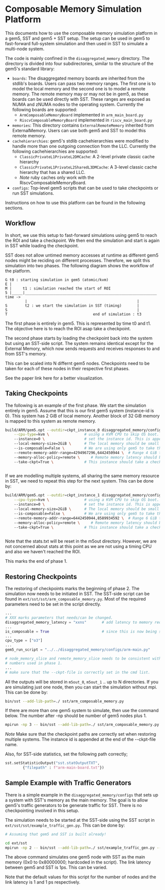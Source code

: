 # Composable Memory Simulation Platform

This documents how to use the composable memory simulation platform in a gem5,
SST and gem5 + SST setup.
The setup can be used in gem5 to fast-forward full-system simulation and then
used in SST to simulate a multi-node system.

The code is mainly confined in the `disaggregated_memory` directory.
The directory is divided into four subdirectories, similar to the structure of
the gem5's standard library:

- `boards`: The disaggregated memory boards are inherited from the stdlib's
  boards. Users can pass two memory ranges. The first one is to model the local
  memory and the second one is to model a remote memory. The remote memory may
  or may not be in gem5, as these boards can be used directly with SST. These
  ranges are exposed as NUMA and zNUMA nodes to the operating system.
  Currently the following boards are supported:
  - `ArmComposableMemoryBoard` implemented in `arm_main_board.py`
  - `RiscvComposableMemoryBoard` implemented in `riscv_main_board.py`
- `memories`: This directory contains `ExternalRemoteMemory` inherited from
  ExternalMemory. Users can use both gem5 and SST to model this remote memory.
- `cachehierarchies`: gem5's stdlib cachehierarchies were modified to handle
  more than one outgoing connection from the LLC. Currently the following
  cachehierarchies are supported:
  - `ClassicPrivateL1PrivateL2DMCache`: A 2-level private classic cache
    hierarchy
  - `ClassicPrivateL1PrivateL2SharedL3DMCache`: A 3-level classic cache
    hierarchy that has a shared LLC.
  - *Note* ruby caches only work with the RiscvComposableMemoryBoard.
- `configs`: Top-level gem5 scripts that can be used to take checkpoints or run
  SST simulations.

Instructions on how to use this platform can be found in the following
sections.

## Workflow

In short, we use this setup to fast-forward simulations using gem5 to reach the
ROI and take a checkpoint. We then end the simulation and start is again in SST
while loading the checkpoint.

SST does not allow untimed memory accesses at runtime as different gem5 nodes
might be reciding on different processes. Therefore, we split this simulation
into two phases. The following diagram shows the workflow of the platform.

```
G t0 : starting simulation in gem5 (atomic/kvm)
E |
M |     t1 : simulation reached the start of ROI
5 |_____|____________________________________________________________ time ->
         |                                                  |
S        t2 : we start the simulation in SST (timing)       |
S                                                           |
T                                       end of simulation : t3
```
The first phase is entirely in gem5. This is represented by time t0 and t1. The
objective here is to reach the ROI asap take a checkpoint.

The second phase starts by loading the checkpoint back into the system but
using an SST-side script. The system remains identical except for the External
Memory, which now sends requests and receives responses to and from SST's
memory.

This can be scaled into N differnt gem5 nodes. Checkpoints need to be taken for
each of these nodes in their respective first phases.

See the paper link here for a better visualization.

## Taking Checkpoints

The following is an example of the first phase. We start the simulation
entirely in gem5. Assume that this is our first gem5 system (instance-id is 0).
This system has 2 GiB of local memory. Another block of 32 GiB memory is mapped
to this system as remote memory.

```sh
build/ARM/gem5.opt --outdir=ckpt_instance_0 disaggregated_memory/configs/arm-main.py \
    --cpu-type=kvm \                # using a KVM CPU to skip OS boot. The host needs to support kvm
    --instance=0 \                  # set the instance id. This is appended with ckpt-file.
    --local-memory-size=2GiB \      # The local memory should be small to moderate
    --is-composable=False \         # We are using only gem5 to take the checkpoint
    --remote-memory-addr-range=4294967296,6442450944 \  # Range 4 GiB to 6 GiB is mapped to a shared memory pool
    --memory-alloc-policy=remote \     # Remote memory latency should be added on the SST-side script
    --take-ckpt=True \              # This instance should take a checkpoint
    
```

If we are modelling multiple systems, all sharing the same memory resource in
SST, we need to repeat this step for the next system. This can be done by:

```sh
build/ARM/gem5.opt --outdir=ckpt_instance_1 disaggregated_memory/configs/arm-main.py \
    --cpu-type=kvm \                # using a KVM CPU to skip OS boot. The host needs to support kvm
    --instance=0 \                  # set the instance id. This is appended with ckpt-file.
    --local-memory-size=2GiB \      # The local memory should be small to moderate
    --is-composable=False \         # We are using only gem5 to take the checkpoint
    --remote-memory-addr-range=6442450944,8589934592 \  # Range 6 GiB to 8 GiB is mapped to a shared memory pool
    --memory-alloc-policy=remote \     # Remote memory latency should be added on the SST-side script
    --take-ckpt=True \              # This instance should take a checkpoint
    
```

Note that the stats.txt will be reset in the m5out directory. However, we are
not concerned about stats at this point as we are not using a timing CPU and
also we haven't reached the ROI.

This marks the end of phase 1.

## Restoring Checkpoints

The restoring of checkpoints marks the beginning of phase 2. The simulation now
needs to be initiated in SST. The SST-side script can be found in
`ext/sst/sst/arm_composable_memory.py`. Most of the required parameters need to
be set in the script directly.

```python
...
# XXX marks parameters that needs/can be changed.
disaggregated_memory_latency = "xxns"       # add latency to memory requests going to SST.
...
is_composable = True                        # since this is now being simulated in SST
...
cpu_type = ["o3"]
...
gem5_run_script = "../../disaggregated_memory/configs/arm-main.py"

# node_memory_slice and remote_memory_slice needs to be consistent with the
# numbers used in phase 1.
...
# make sure that the --ckpt-file is correctly set in the cmd list.
```

All the outputs will be stored in `m5out_0`, `m5out_1` .. up to N directories.
If you are simulating just one node, then you can start the simulation without
mpi. This can be done by:
```sh
bin/sst --add-lib-path=./ sst/arm_composable_memory.py
```
If there are more than one gem5 system to simulate, then use the command below.
The number after -np should be number of gem5 nodes plus 1.
```sh
mpirun -np 3 -- bin/sst --add-lib-path=./ sst/arm_composable_memory.py
```
*Note* Make sure that the checkpoint paths are correctly set when restoring
multiple systems. The instance id is appended at the end of the --ckpt-file
name.

Also, for SST-side statistics, set the following path correctly;
```py
sst.setStatisticOutput("sst.statOutputTXT",
        {"filepath" : f"arm-main-board.txt"})
```

## Sample Example with Traffic Generators

There is a simple example in the `disaggregated_memory/configs` that sets up a
system with SST's memory as the main memory. The goal is to allow gem5's
traffic generators to be generate traffic for SST. There is no checkpointing
involved in this setup.

The simulation needs to be started at the SST-side using the SST script in
`ext/sst/sst/example_traffic_gen.py`. This can be done by:

```sh
# Assuming that gem5 and SST is built already!

cd ext/sst
mpirun -np 2 -- bin/sst --add-lib-path=./ sst/example_traffic_gen.py -- --nodes=1 --link-latency=1ps
```

The above command simulates one gem5 node with SST as the main memory (0x0 to
0x80000000; hardcoded in the script). The link latency between gem5 and SST is
1ps. This can be varied.

Note that the default values for this script for the number of nodes and the
link latency is 1 and 1 ps respectively.

